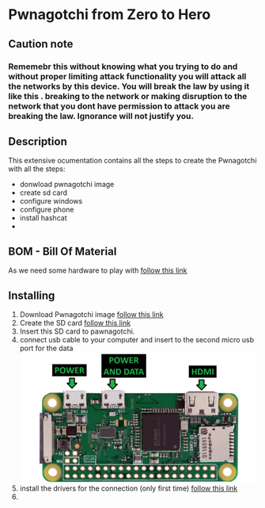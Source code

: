 # Pwnagotchi from Zero to Hero

## Caution note

### Rememebr this without knowing what you trying to do and without proper limiting attack functionality you will attack all the networks by this device. You will break the law by using it like this . breaking to the network or making disruption to the network that you dont have permission to attack you are breaking the law. Ignorance will not justify you.

## Description

This extensive ocumentation contains all the steps to create the Pwnagotchi with all the steps:
- donwload pwnagotchi image
- create sd card
- configure windows
- configure phone
- install hashcat
- 

## BOM - Bill Of Material

As we need some hardware to play with [follow this link](./docs/hardware/README.md)

## Installing 

1. Download Pwnagotchi image [follow this link](./docs/download_image/README.md)
2. Create the SD card [follow this link](./docs/sd/README.md)
3. Insert this SD card to pawnagotchi.
4. connect usb cable to your computer and insert to the second micro usb port for the data ![description of device](./docs/hardware/img/pngwing_describe.png)
5. install the drivers for the connection (only first time) [follow this link](./docs/windows_usb_drivers/README.md)
6. 